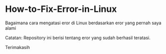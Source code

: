 # How-to-Fix-Error-in-Linux
Bagaimana cara mengatasi eror di Linux berdasarkan eror yang pernah saya alami

Catatan: Repository ini berisi tentang eror yang sudah berhasil teratasi.

Terimakasih